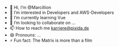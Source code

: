 - 👋 Hi, I’m @Marcillion
- 👀 I’m interested in Developers and AWS-Developers
- 🌱 I’m currently learning Vue
- 💞️ I’m looking to collaborate on ...
- 📫 How to reach me karriere@pixida.de
- 😄 Pronouns: ...
- ⚡ Fun fact: The Matrix is more than a film

<!---
Marcillion/Marcillion is a ✨ special ✨ repository because its `README.md` (this file) appears on your GitHub profile.
You can click the Preview link to take a look at your changes.
--->

